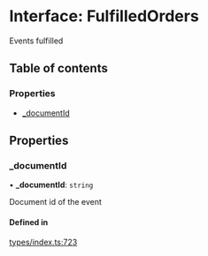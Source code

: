 # Interface: FulfilledOrders

Events fulfilled

## Table of contents

### Properties

- [\_documentId](FulfilledOrders.md#_documentid)

## Properties

### \_documentId

• **\_documentId**: `string`

Document id of the event

#### Defined in

[types/index.ts:723](https://github.com/nevermined-io/react-components/blob/4840188/catalog/src/types/index.ts#L723)
